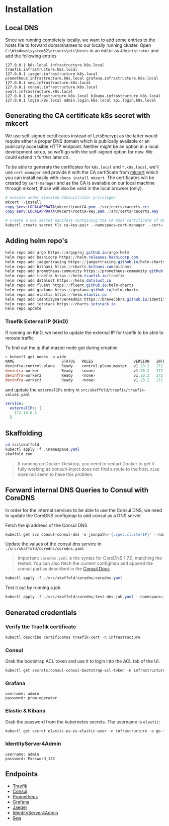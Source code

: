 # Installation

## Local DNS

Since we running completely locally, we want to add some entries to the hosts file to forward domainnames to our locally running cluster.
Open `C:\Windows\system32\drivers\etc\hosts` in an editor as `Administrator` and add the following entries

```text
127.0.0.1 k8s.local infrastructure.k8s.local traefik.infrastructure.k8s.local
127.0.0.1 jaeger.infrastructure.k8s.local prometheus.infrastructure.k8s.local grafana.infrastructure.k8s.local
127.0.0.1 seq.infrastructure.k8s.local
127.0.0.1 consul.infrastructure.k8s.local vault.infrastructure.k8s.local
127.0.0.1 es.infrastructure.k8s.local kibana.infrastructure.k8s.local
127.0.0.1 login.k8s.local admin.login.k8s.local api.login.k8s.local
```

## Generating the CA certificate k8s secret with mkcert

We use self-signed certificates instead of LetsEncrypt as the latter would require either a proper DNS domain which is publically available or an publically accessible HTTP endpoint. Neither might be an option in a local development setup, so we'll go with the self-signed option for now. We could extend it further later on.

To be able to generate the certficates for `k8s.local` and `*.k8s.local`, we'll use `cert-manager` and provide it with the CA certificate from [mkcert](https://github.com/FiloSottile/mkcert) which you can install easily with `choco install mkcert`. The certificates will be created by `cert-manager` and as the CA is available on our local machine through mkcert, those will also be valid in the local browser (only).

```powershell
# execute under elevated Administrator privileges
mkcert --install
copy $env:LOCALAPPDATA\mkcert\rootCA.pem ./src/certs/cacerts.crt
copy $env:LOCALAPPDATA\mkcert\rootCA-key.pem ./src/certs/cacerts.key

# Create a k8s secret manifest containing the CA Root certificate of mkcert
kubectl create secret tls ca-key-pair --namespace=cert-manager --cert=./src/certs/cacerts.crt --key=./src/certs/cacerts.key  --dry-run=client -o yaml > ./src/skaffold/cert-manager/crds/cacerts.yaml
```

## Adding helm repo's

```powershell
helm repo add argo https://argoproj.github.io/argo-helm
helm repo add hashicorp https://helm.releases.hashicorp.com
helm repo add jaegertracing https://jaegertracing.github.io/helm-charts
helm repo add bitnami https://charts.bitnami.com/bitnami
helm repo add prometheus-community https://prometheus-community.github.io/helm-charts
helm repo add traefik https://helm.traefik.io/traefik
helm repo add datalust https://helm.datalust.co
helm repo add fluent https://fluent.github.io/helm-charts
helm repo add grafana https://grafana.github.io/helm-charts
helm repo add elastic https://helm.elastic.co
helm repo add identityserver4admin https://bravecobra.github.io/identityserver4.admin-helm/charts/
helm repo add jetstack https://charts.jetstack.io
helm repo update
```

### Traefik External IP (KinD)

If running on KinD, we need to update the external IP for traefik to be able to reroute traffic

To find out the ip that master node got during creation

```powershell
> kubectl get nodes -o wide
NAME                     STATUS   ROLES                  VERSION   INTERNAL-IP
devinfra-control-plane   Ready    control-plane,master   v1.20.2   172.18.0.5
devinfra-worker          Ready    <none>                 v1.20.2   172.18.0.3
devinfra-worker2         Ready    <none>                 v1.20.2   172.18.0.2
devinfra-worker3         Ready    <none>                 v1.20.2   172.18.0.4
```

and update the `externalIPs` entry in `src/skaffold/traefik/traefik-values.yaml`

```yaml
service:
  externalIPs: [
    172.18.0.5
  ]
```

## Skaffolding

```powershell
cd src\skaffold
kubectl apply -f .\namespace.yaml
skaffold run
```

> If running on Docker-Desktop, you need to restart Docker to get it fully working as consult-inject does not find a route to the host. `KinD` does not seem to have this problem.

## Forward internal DNS Queries to Consul with CoreDNS

In order for the internal services to be able to use the Consul DNS, we need to update the CoreDNS configmap to add consul as a DNS server

Fetch the ip address of the Consul DNS

```powershell
kubectl get svc consul-consul-dns -o jsonpath='{.spec.clusterIP}' --namespace=infrastructure
```

Update the values of the consul dns service in `./src/skaffold/coredns/coredns.yaml`

> Important: `coredns.yaml` is the syntax for CoreDNS 1.7.0, matching the tested. You can also fetch the current configmap and append the consul part as described in the [Consul Docs](https://www.consul.io/docs/k8s/dns).

```powershell
kubectl apply -f ./src/skaffold/coredns/coredns.yaml
```

Test it out by running a job

```powershell
kubectl apply -f ./src/skaffold/coredns/test-dns-job.yaml --namespace=infrastructure
```

## Generated credentials

### Verify the Traefik certificate

```powershell
kubectl describe certificates traefik-cert -n infrastructure
```

### Consul

Grab the bootstrap ACL token and use it to login into the ACL tab of the UI.

```powershell
kubectl get secrets/consul-consul-bootstrap-acl-token -n infrastructure --template={{.data.token}} | base64 -d
```

### Grafana

```text
username: admin
password: prom-operator
```

### Elastic & Kibana

Grab the password from the kubernetes secrets. The username is `elastic`:

```powershell
kubectl get secret elastic-es-es-elastic-user -n infrastructure -o go-template='{{.data.elastic | base64decode}}'
```

### IdentityServer4Admin

```text
username: admin
password: Password_123
```

## Endpoints

- [Traefik](https://traefik.infrastructure.k8s.local/dashboard/)
- [Consul](https://consul.infrastructure.k8s.local/)
- [Prometheus](https://prometheus.infrastructure.k8s.local/)
- [Grafana](https://grafana.infrastructure.k8s.local/)
- [Jaeger](https://jaeger.infrastructure.k8s.local/)
- [IdentityServer4Admin](http://admin.login.k8s.local/)
- [~~Seq~~](https://seq.infrastructure.k8s.local/)
